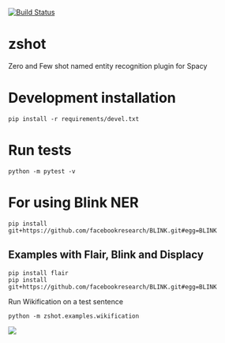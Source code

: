 [![Build Status](https://travis.ibm.com/Dublin-Research-Lab/zshot.svg?token=zSP5krJq4ryG4zqgNyms&branch=master)](https://travis.ibm.com/Dublin-Research-Lab/zshot)
# zshot

Zero and Few shot named entity recognition plugin for Spacy

# Development installation

    pip install -r requirements/devel.txt

# Run tests

    python -m pytest -v

# For using Blink NER

    pip install git+https://github.com/facebookresearch/BLINK.git#egg=BLINK


## Examples with Flair, Blink and Displacy

    pip install flair
    pip install git+https://github.com/facebookresearch/BLINK.git#egg=BLINK

Run Wikification on a test sentence

    python -m zshot.examples.wikification
    
![](https://i.imgur.com/0oYuV38.png)
